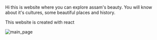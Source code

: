 Hi this is website where you can explore assam's beauty. You will know about it's cultures, some beautiful places and history.

This website is created with react

![main_page](https://github.com/user-attachments/assets/17e9aec0-a474-4879-b266-9632ea8f22e5)
